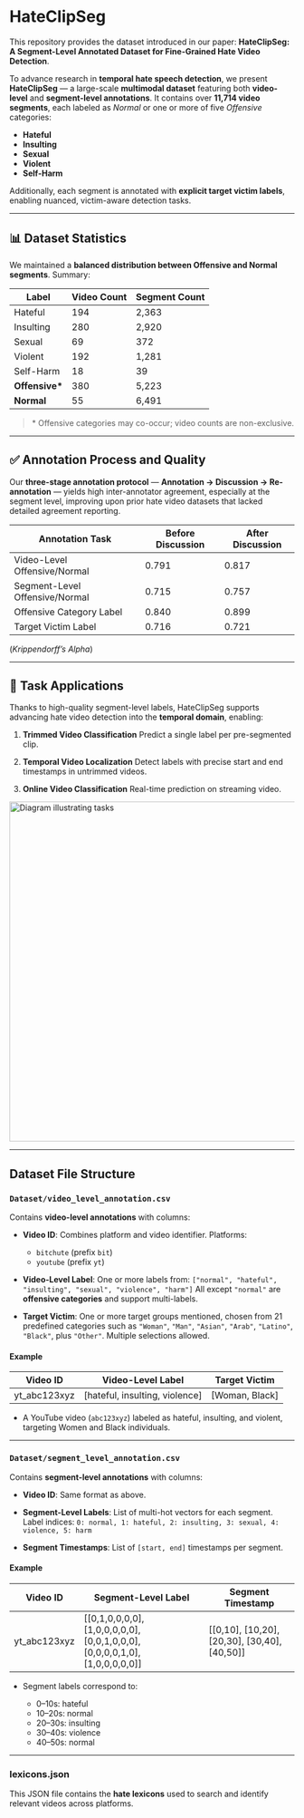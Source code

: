 # HateClipSeg

This repository provides the dataset introduced in our paper:
**HateClipSeg: A Segment-Level Annotated Dataset for Fine-Grained Hate Video Detection**.

To advance research in **temporal hate speech detection**, we present **HateClipSeg** — a large-scale **multimodal dataset** featuring both **video-level** and **segment-level annotations**. It contains over **11,714 video segments**, each labeled as *Normal* or one or more of five *Offensive* categories:

* **Hateful**
* **Insulting**
* **Sexual**
* **Violent**
* **Self-Harm**

Additionally, each segment is annotated with **explicit target victim labels**, enabling nuanced, victim-aware detection tasks.

---

## 📊 Dataset Statistics

We maintained a **balanced distribution between Offensive and Normal segments**. Summary:

| Label           | Video Count | Segment Count |
| --------------- | ----------- | ------------- |
| Hateful         | 194         | 2,363         |
| Insulting       | 280         | 2,920         |
| Sexual          | 69          | 372           |
| Violent         | 192         | 1,281         |
| Self-Harm       | 18          | 39            |
| **Offensive\*** | 380         | 5,223         |
| **Normal**      | 55          | 6,491         |

> \* Offensive categories may co-occur; video counts are non-exclusive.

---

## ✅ Annotation Process and Quality

Our **three-stage annotation protocol** — **Annotation → Discussion → Re-annotation** — yields high inter-annotator agreement, especially at the segment level, improving upon prior hate video datasets that lacked detailed agreement reporting.

| Annotation Task                | Before Discussion | After Discussion |
| ------------------------------ | ----------------- | ---------------- |
| Video-Level Offensive/Normal   | 0.791             | 0.817            |
| Segment-Level Offensive/Normal | 0.715             | 0.757            |
| Offensive Category Label       | 0.840             | 0.899            |
| Target Victim Label            | 0.716             | 0.721            |

(*Krippendorff’s Alpha*)

---

## 🧠 Task Applications

Thanks to high-quality segment-level labels, HateClipSeg supports advancing hate video detection into the **temporal domain**, enabling:

1. **Trimmed Video Classification**
   Predict a single label per pre-segmented clip.

2. **Temporal Video Localization**
   Detect labels with precise start and end timestamps in untrimmed videos.

3. **Online Video Classification**
   Real-time prediction on streaming video.

<img src="Images/figure.png" alt="Diagram illustrating tasks" width="600"/>

---

## Dataset File Structure

### `Dataset/video_level_annotation.csv`

Contains **video-level annotations** with columns:

* **Video ID**: Combines platform and video identifier.
  Platforms:

  * `bitchute` (prefix `bit`)
  * `youtube` (prefix `yt`)

* **Video-Level Label**: One or more labels from:
  `["normal", "hateful", "insulting", "sexual", "violence", "harm"]`
  All except `"normal"` are **offensive categories** and support multi-labels.

* **Target Victim**: One or more target groups mentioned, chosen from 21 predefined categories such as `"Woman"`, `"Man"`, `"Asian"`, `"Arab"`, `"Latino"`, `"Black"`, plus `"Other"`. Multiple selections allowed.

#### Example

| Video ID      | Video-Level Label               | Target Victim   |
| ------------- | ------------------------------- | --------------- |
| yt\_abc123xyz | \[hateful, insulting, violence] | \[Woman, Black] |

* A YouTube video (`abc123xyz`) labeled as hateful, insulting, and violent, targeting Women and Black individuals.

---

### `Dataset/segment_level_annotation.csv`

Contains **segment-level annotations** with columns:

* **Video ID**: Same format as above.

* **Segment-Level Labels**: List of multi-hot vectors for each segment.
  Label indices:
  `0: normal, 1: hateful, 2: insulting, 3: sexual, 4: violence, 5: harm`

* **Segment Timestamps**: List of `[start, end]` timestamps per segment.

#### Example

| Video ID      | Segment-Level Label                                                               | Segment Timestamp                                  |
| ------------- | --------------------------------------------------------------------------------- | -------------------------------------------------- |
| yt\_abc123xyz | \[\[0,1,0,0,0,0], \[1,0,0,0,0,0], \[0,0,1,0,0,0], \[0,0,0,0,1,0], \[1,0,0,0,0,0]] | \[\[0,10], \[10,20], \[20,30], \[30,40], \[40,50]] |

* Segment labels correspond to:

  * 0–10s: hateful
  * 10–20s: normal
  * 20–30s: insulting
  * 30–40s: violence
  * 40–50s: normal

---

### lexicons.json

This JSON file contains the **hate lexicons** used to search and identify relevant videos across platforms.
